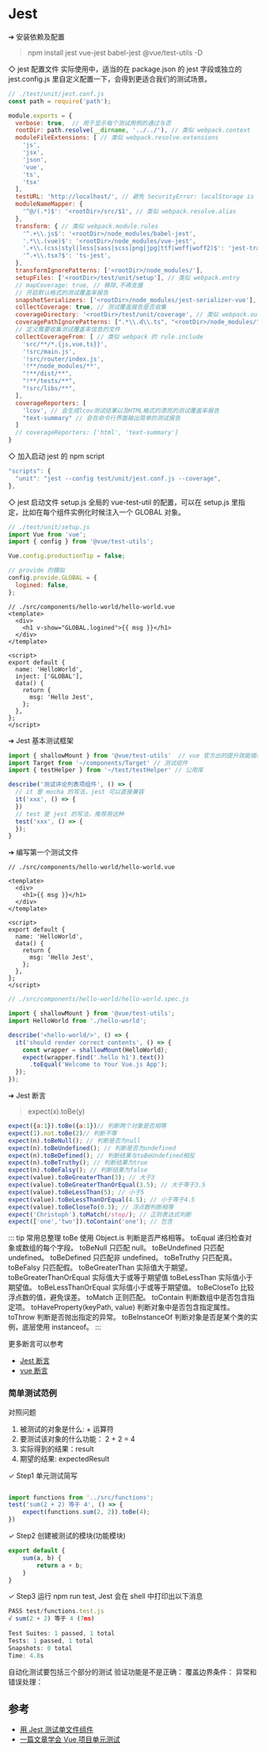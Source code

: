 # Jest

➔ 安装依赖及配置
>  npm install jest vue-jest babel-jest @vue/test-utils -D

◇ jest 配置文件
实际使用中，适当的在 package.json 的 jest 字段或独立的 jest.config.js 里自定义配置一下，会得到更适合我们的测试场景。
```js
// ./test/unit/jest.conf.js
const path = require('path');

module.exports = {
  verbose: true,  // 用于显示每个测试用例的通过与否
  rootDir: path.resolve(__dirname, '../../'), // 类似 webpack.context
  moduleFileExtensions: [ // 类似 webpack.resolve.extensions
    'js',
    'jsx',
    'json',
    'vue',
    'ts',
    'tsx'
  ],
  testURL: 'http://localhost/', // 避免 SecurityError: localStorage is not available for opaque origins 错误
  moduleNameMapper: {
    '^@/(.*)$': '<rootDir>/src/$1', // 类似 webpack.resolve.alias
  },
  transform: { // 类似 webpack.module.rules
    '^.+\\.js$': '<rootDir>/node_modules/babel-jest',
    '.*\\.(vue)$': '<rootDir>/node_modules/vue-jest',
    '.+\\.(css|styl|less|sass|scss|png|jpg|ttf|woff|woff2)$': 'jest-transform-stub',
    '^.+\\.tsx?$': 'ts-jest',
  },
  transformIgnorePatterns: ['<rootDir>/node_modules/'],
  setupFiles: ['<rootDir>/test/unit/setup'], // 类似 webpack.entry
  // mapCoverage: true, // 移除,不再支援
  // 开启默认格式的测试覆盖率报告
  snapshotSerializers: ['<rootDir>/node_modules/jest-serializer-vue'],
  collectCoverage: true, // 测试覆盖报告是否收集
  coverageDirectory: '<rootDir>/test/unit/coverage', // 类似 webpack.output
  coveragePathIgnorePatterns: [".*\\.d\\.ts", "<rootDir>/node_modules/"],
  // 定义需要收集测试覆盖率信息的文件
  collectCoverageFrom: [ // 类似 webpack 的 rule.include
    'src/**/*.{js,vue,ts}}',
    '!src/main.js',
    '!src/router/index.js',
    '!**/node_modules/**',
    "!**/dist/**",
    "!**/tests/**",
    "!src/libs/**",
  ],
  coverageReporters: [
    'lcov', // 会生成lcov测试结果以及HTML格式的漂亮的测试覆盖率报告
    "text-summary" // 会在命令行界面输出简单的测试报告
  ]
  // coverageReporters: ['html', 'text-summary']
}
```

◇ 加入启动 jest 的 npm script
```js
"scripts": {
  "unit": "jest --config test/unit/jest.conf.js --coverage",
},
```

◇ jest 启动文件 setup.js
全局的 vue-test-util 的配置，可以在 setup.js 里指定，比如在每个组件实例化时候注入一个 GLOBAL 对象。
```js
// ./test/unit/setup.js
import Vue from 'vue';
import { config } from '@vue/test-utils';

Vue.config.productionTip = false;

// provide 的模拟
config.provide.GLOBAL = {
  logined: false,
};
```
```vue
// ./src/components/hello-world/hello-world.vue
<template>
  <div>
    <h1 v-show="GLOBAL.logined">{{ msg }}</h1>
  </div>
</template>

<script>
export default {
  name: 'HelloWorld',
  inject: ['GLOBAL'],
  data() {
    return {
      msg: 'Hello Jest',
    };
  },
};
</script>
```


➔ Jest 基本测试框架

```js
import { shallowMount } from '@vue/test-utils'  // vue 官方出的提升效能插件
import Target from '~/components/Target' // 测试组件
import { testHelper } from '~/test/testHelper' // 公用库

describe('测试评论列表项组件', () => {
  // it 是 mocha 的写法，jest 可以直接兼容
  it('xxx', () => {
  })
  // test 是 jest 的写法，推荐用这种
  test('xxx', () => {
  });
}
```

➔ 编写第一个测试文件
```vue
// ./src/components/hello-world/hello-world.vue

<template>
  <div>
    <h1>{{ msg }}</h1>
  </div>
</template>

<script>
export default {
  name: 'HelloWorld',
  data() {
    return {
      msg: 'Hello Jest',
    };
  },
};
</script>
```
```js
// ./src/components/hello-world/hello-world.spec.js

import { shallowMount } from '@vue/test-utils';
import HelloWorld from './hello-world';

describe('<hello-world/>', () => {
  it('should render correct contents', () => {
    const wrapper = shallowMount(HelloWorld);
    expect(wrapper.find('.hello h1').text())
      .toEqual('Welcome to Your Vue.js App');
  });
});
```

➔ Jest 断言
> expect(x).toBe(y)

```javascript
expect({a:1}).toBe({a:1})// 判断两个对象是否相等
expect(1).not.toBe(2)// 判断不等
expect(n).toBeNull(); // 判断是否为null
expect(n).toBeUndefined(); // 判断是否为undefined
expect(n).toBeDefined(); // 判断结果与toBeUndefined相反
expect(n).toBeTruthy(); // 判断结果为true
expect(n).toBeFalsy(); // 判断结果为false
expect(value).toBeGreaterThan(3); // 大于3
expect(value).toBeGreaterThanOrEqual(3.5); // 大于等于3.5
expect(value).toBeLessThan(5); // 小于5
expect(value).toBeLessThanOrEqual(4.5); // 小于等于4.5
expect(value).toBeCloseTo(0.3); // 浮点数判断相等
expect('Christoph').toMatch(/stop/); // 正则表达式判断
expect(['one','two']).toContain('one'); // 包含
```

::: tip 常用总整理
toBe 使用 Object.is 判断是否严格相等。
toEqual 递归检查对象或数组的每个字段。
toBeNull 只匹配 null。
toBeUndefined 只匹配 undefined。
toBeDefined 只匹配非 undefined。
toBeTruthy 只匹配真。
toBeFalsy 只匹配假。
toBeGreaterThan 实际值大于期望。
toBeGreaterThanOrEqual 实际值大于或等于期望值
toBeLessThan 实际值小于期望值。
toBeLessThanOrEqual 实际值小于或等于期望值。
toBeCloseTo 比较浮点数的值，避免误差。
toMatch 正则匹配。
toContain 判断数组中是否包含指定项。
toHaveProperty(keyPath, value) 判断对象中是否包含指定属性。
toThrow 判断是否抛出指定的异常。
toBeInstanceOf 判断对象是否是某个类的实例，底层使用 instanceof。
:::


更多断言可以参考
- [Jest 断言](https://jestjs.io/docs/en/expect.html)
- [vue 断言](https://vue-test-utils.vuejs.org/zh/api/wrapper/#%E5%B1%9E%E6%80%A7)


 ### 简单测试范例
 
对照问题

1. 被测试的对象是什么: + 运算符
2. 要测试该对象的什么功能： 2 + 2 = 4
3. 实际得到的结果：result
4. 期望的结果: expectedResult

✓ Step1 单元测试简写

```js

import functions from '../src/functions';
test('sum(2 + 2) 等于 4', () => {
    expect(functions.sum(2, 2)).toBe(4);
})
```
✓ Step2 创建被测试的模块(功能模块)

```js
export default {
    sum(a, b) {
        return a + b;
    }
}
```

✓ Step3 运行 npm run test, Jest 会在 shell 中打印出以下消息

```js
PASS test/functions.test.js
√ sum(2 + 2) 等于 4 (7ms)
 
Test Suites: 1 passed, 1 total
Tests: 1 passed, 1 total
Snapshots: 0 total
Time: 4.8s
```

自动化测试要包括三个部分的测试
验证功能是不是正确：
覆盖边界条件：
异常和错误处理：


## 参考
- [用 Jest 测试单文件组件](https://vue-test-utils.vuejs.org/zh/guides/testing-single-file-components-with-jest.html)
- [一篇文章学会 Vue 项目单元测试](https://zhuanlan.zhihu.com/p/48758013)
